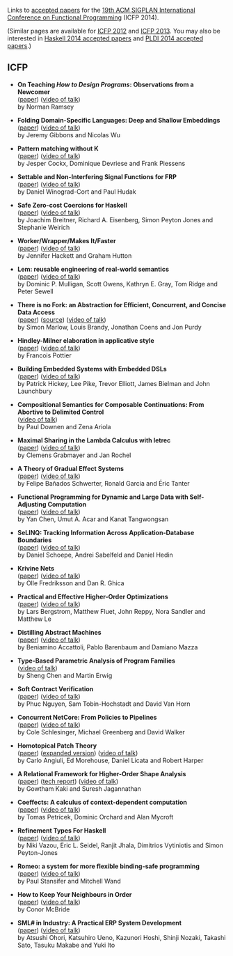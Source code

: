Links to [accepted papers][icfp14-accepted] for the [19th ACM SIGPLAN International Conference on Functional Programming][icfp14] (ICFP 2014).

[icfp14]: http://icfpconference.org/icfp2014/
[icfp14-accepted]: http://icfpconference.org/icfp2014/accepted.html

(Similar pages are available for [ICFP 2012][icfp12] and [ICFP 2013][icfp13].  You may also be interested in [Haskell 2014 accepted papers][haskell2014-accepted] and [PLDI 2014 accepted papers][pldi2014-accepted].)

[icfp12]: https://github.com/technogeeky/icfp12-paper-links
[icfp13]: https://github.com/gasche/icfp2013-papers
[haskell2014-accepted]: https://github.com/yallop/haskell2014-papers
[pldi2014-accepted]: https://github.com/yallop/pldi2014-papers

## ICFP

* **On Teaching *How to Design Programs*: Observations from a Newcomer**  
    ([paper](http://www.cs.tufts.edu/~nr/pubs/htdp.pdf))
    ([video of talk](https://www.youtube.com/watch?v=Ae7g73jM4J4))  
    by Norman Ramsey

* **Folding Domain-Specific Languages: Deep and Shallow Embeddings**  
    ([paper](http://www.cs.ox.ac.uk/jeremy.gibbons/publications/embedding.pdf))
    ([video of talk](https://www.youtube.com/watch?v=xS7TJrrhYe8))  
    by Jeremy Gibbons and Nicolas Wu

* **Pattern matching without K**  
    ([paper](http://people.cs.kuleuven.be/~jesper.cockx/Without-K/Pattern-matching-without-K.pdf))
    ([video of talk](https://www.youtube.com/watch?v=4yCvTaw1nUg&t=29m15s))  
    by Jesper Cockx, Dominique Devriese and Frank Piessens

* **Settable and Non-Interfering Signal Functions for FRP**  
    ([paper](http://haskell.cs.yale.edu/wp-content/uploads/2014/06/winograd-cort_settability_and_ni-choice.pdf))
    ([video of talk](https://www.youtube.com/watch?v=zgNRM8tZguY))  
    by Daniel Winograd-Cort and Paul Hudak

* **Safe Zero-cost Coercions for Haskell**  
    ([paper](http://www.cis.upenn.edu/~eir/papers/2014/coercible/coercible.pdf))
    ([video of talk](https://www.youtube.com/watch?v=xFy_8n_HdI4))  
    by Joachim Breitner, Richard A. Eisenberg, Simon Peyton Jones and Stephanie Weirich

* **Worker/Wrapper/Makes It/Faster**  
    ([paper](http://www.cs.nott.ac.uk/~gmh/faster.pdf))
    ([video of talk](https://www.youtube.com/watch?v=9Nm8sSRjAtM))  
    by Jennifer Hackett and Graham Hutton

* **Lem: reusable engineering of real-world semantics**  
    ([paper](http://www.cl.cam.ac.uk/~pes20/lem/built-doc/lem-icfp-2014.pdf))
    ([video of talk](https://www.youtube.com/watch?v=2h3IFJCWm2s))  
    by Dominic P. Mulligan, Scott Owens, Kathryn E. Gray, Tom Ridge and Peter Sewell

* **There is no Fork: an Abstraction for Efficient, Concurrent, and Concise Data Access**  
    ([paper](http://community.haskell.org/~simonmar/papers/haxl-icfp14.pdf)) ([source](https://github.com/facebook/Haxl))
    ([video of talk](https://www.youtube.com/watch?v=jG9PWdV1wso))  
    by Simon Marlow, Louis Brandy, Jonathan Coens and Jon Purdy  

* **Hindley-Milner elaboration in applicative style**  
    ([paper](http://gallium.inria.fr/~fpottier/publis/fpottier-elaboration.pdf))
    ([video of talk](https://www.youtube.com/watch?v=8b79M4Nmh34))  
    by Francois Pottier

* **Building Embedded Systems with Embedded DSLs**  
    ([paper](https://github.com/GaloisInc/smaccmpilot-experiencereport/blob/master/embedded-experience.pdf?raw=true))
    ([video of talk](https://www.youtube.com/watch?v=wC2tmo7l5Mc))  
    by Patrick Hickey, Lee Pike, Trevor Elliott, James Bielman and John Launchbury

* **Compositional Semantics for Composable Continuations: From Abortive to Delimited Control**  
    ([video of talk](https://www.youtube.com/watch?v=uMQ7Co7OMQU))  
    by Paul Downen and Zena Ariola

* **Maximal Sharing in the Lambda Calculus with letrec**  
    ([paper](http://arxiv.org/pdf/1401.1460v4))
    ([video of talk](https://www.youtube.com/watch?v=sxy-81ZPYOE))  
    by Clemens Grabmayer and Jan Rochel

* **A Theory of Gradual Effect Systems**  
    ([paper](http://pleiad.dcc.uchile.cl/papers/2014/banadosAl-icfp2014.pdf))
    ([video of talk](https://www.youtube.com/watch?v=V3CAXFRkQUo&t=25m30s))  
    by Felipe Bañados Schwerter, Ronald Garcia and Éric Tanter

* **Functional Programming for Dynamic and Large Data with Self-Adjusting Computation**  
    ([paper](http://www.umut-acar.org/publications/icfp2014.pdf))
    ([video of talk](https://www.youtube.com/watch?v=tv2uf22-R_c))  
    by Yan Chen, Umut A. Acar and Kanat Tangwongsan

* **SeLINQ: Tracking Information Across Application-Database Boundaries**  
    ([paper](http://www.cse.chalmers.se/~andrei/icfp14.pdf))
    ([video of talk](https://www.youtube.com/watch?v=Z_tJaySvMIc))  
    by Daniel Schoepe, Andrei Sabelfeld and Daniel Hedin

* **Krivine Nets**  
    ([paper](http://www.cs.bham.ac.uk/~ohf162/icfp14.pdf))
    ([video of talk](https://www.youtube.com/watch?v=qmwINAgdFVc))  
    by Olle Fredriksson and Dan R. Ghica

* **Practical and Effective Higher-Order Optimizations**  
    ([paper](https://dl.dropboxusercontent.com/u/1620890/website/writings/ho-optimization.pdf))
    ([video of talk](https://www.youtube.com/watch?v=dXrs4BB34Z4))  
    by Lars Bergstrom, Matthew Fluet, John Reppy, Nora Sandler and Matthew Le

* **Distilling Abstract Machines**  
    ([paper](http://lipn.univ-paris13.fr/~mazza/papers/AbsMachinesES.pdf))
    ([video of talk](https://www.youtube.com/watch?v=3k9UlpgXt0M))  
    by Beniamino Accattoli, Pablo Barenbaum and Damiano Mazza

* **Type-Based Parametric Analysis of Program Families**  
    ([video of talk](https://www.youtube.com/watch?v=0C4lf39JYs8))  
    by Sheng Chen and Martin Erwig

* **Soft Contract Verification**  
    ([paper](http://arxiv.org/pdf/1307.6239v3))
    ([video of talk](https://www.youtube.com/watch?v=o2VE4WwW6sA))  
    by Phuc Nguyen, Sam Tobin-Hochstadt and David Van Horn

* **Concurrent NetCore: From Policies to Pipelines**  
    ([paper](http://www.cis.upenn.edu/~mgree/papers/icfp2014sub_cnc.pdf))
    ([video of talk](https://www.youtube.com/watch?v=f8Ni_D_lNHU))  
    by Cole Schlesinger, Michael Greenberg and David Walker

* **Homotopical Patch Theory**  
    ([paper](http://www.cs.cmu.edu/~rwh/papers/htpt/paper.pdf)) ([expanded version](http://www.cs.cmu.edu/~rwh/papers/htpt/expanded.pdf))
    ([video of talk](https://www.youtube.com/watch?v=4yCvTaw1nUg))  
    by Carlo Angiuli, Ed Morehouse, Daniel Licata and Robert Harper

* **A Relational Framework for Higher-Order Shape Analysis**  
    ([paper](http://gowthamk.github.io/docs/icfp2014.pdf))
    ([tech report](http://tycon.github.io/catalyst/techrep.pdf))
    ([video of talk](https://www.youtube.com/watch?v=SOjvCx2ZjWA))  
    by Gowtham Kaki and Suresh Jagannathan

* **Coeffects: A calculus of context-dependent computation**  
    ([paper](http://tomasp.net/academic/papers/structural/coeffects-icfp.pdf))
    ([video of talk](https://www.youtube.com/watch?v=xtxx4iADMbM))  
    by Tomas Petricek, Dominic Orchard and Alan Mycroft

* **Refinement Types For Haskell**  
    ([paper](http://goto.ucsd.edu/~nvazou/refinement_types_for_haskell.pdf))
    ([video of talk](https://www.youtube.com/watch?v=V3CAXFRkQUo))  
    by Niki Vazou, Eric L. Seidel, Ranjit Jhala, Dimitrios Vytiniotis and Simon Peyton-Jones

* **Romeo: a system for more flexible binding-safe programming**  
    ([paper](http://www.ccs.neu.edu/research/prl/static-pauls/romeo.pdf))
    ([video of talk](https://www.youtube.com/watch?v=k9W7_Vjyz4g))  
    by Paul Stansifer and Mitchell Wand

* **How to Keep Your Neighbours in Order**  
    ([paper](https://personal.cis.strath.ac.uk/conor.mcbride/pub/Pivotal.pdf))
    ([video of talk](https://www.youtube.com/watch?v=pNBPCnZEdSs))  
    by Conor McBride

* **SML# in Industry: A Practical ERP System Development**  
    ([paper](http://www.pllab.riec.tohoku.ac.jp/papers/icfp2014OhoriEtAl.pdf))
    ([video of talk](https://www.youtube.com/watch?v=IYGtWJc0do0))  
    by Atsushi Ohori, Katsuhiro Ueno, Kazunori Hoshi, Shinji Nozaki, Takashi Sato, Tasuku Makabe and Yuki Ito
